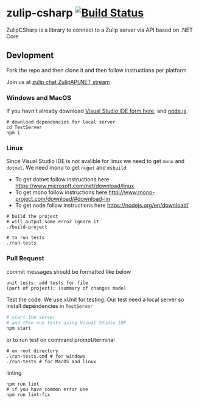 # zulip-csharp [![Build Status](https://travis-ci.org/zulip/zulip-csharp.svg?branch=master)](https://travis-ci.org/zulip/zulip-csharp)
ZulipCSharp is a library to connect to a Zulip server via API based on .NET Core

## Devlopment
Fork the repo and then clone it and 
then follow instructions per platform

Join us at [zulip chat ZulipAPI.NET stream](https://chat.zulip.org/#narrow/stream/ZulipAPI.2ENET)

### Windows and MacOS
If you havn't already download 
[Visual Studio IDE form here](https://www.visualstudio.com/vs/), and [node.js](https://nodejs.org/en/download/).

```
# download dependencies for local server
cd TestServer
npm i
```


### Linux
Since Visual Studio IDE is not avalible for linux we need 
to get `mono` and `dotnet`. We need mono to get `nuget` and `msbuild`

 - To get dotnet follow instructions here https://www.microsoft.com/net/download/linux
 - To get mono follow instructions here http://www.mono-project.com/download/#download-lin
 - To get node follow instructions here https://nodejs.org/en/download/


```
# build the project
# will output some error ignore it
./build-project

# to run tests
./run-tests
```


### Pull Request
commit messages should be formatted like below
```
unit tests: add tests for file
(part of project): (summary of changes made)
```

Test the code. We use xUnit for testing.
Our test need a local server so install 
dependencies in `TestServer`


```bash
# start the server 
# and then run tests using Visual Studio IDE
npm start
```

or to run test on command prompt/terminal

```
# on root directory
.\run-tests.cmd # for windows
./run-tests # for MacOS and linux
```

linting 
```
npm run lint
# if you have common error use
npm run lint-fix
```
